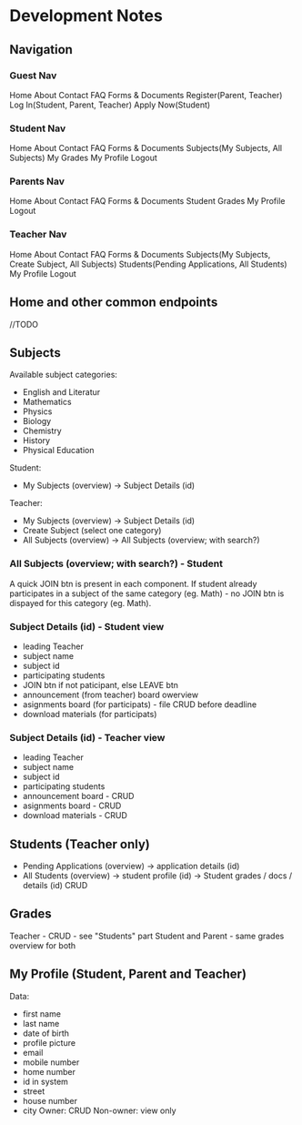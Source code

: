 # Development Notes

## Navigation
### Guest Nav
Home  About  Contact  FAQ   Forms & Documents          Register(Parent, Teacher)    Log In(Student, Parent, Teacher)    Apply Now(Student)

### Student Nav
Home  About  Contact  FAQ    Forms & Documents         Subjects(My Subjects, All Subjects)    My Grades   My Profile   Logout

### Parents Nav
Home  About  Contact  FAQ    Forms & Documents         Student Grades    My Profile   Logout

### Teacher Nav
Home  About  Contact  FAQ    Forms & Documents         Subjects(My Subjects, Create Subject, All Subjects)    Students(Pending Applications, All Students)     My Profile   Logout

## Home and other common endpoints
//TODO

## Subjects
Available subject categories:
- English and Literatur
- Mathematics
- Physics
- Biology
- Chemistry
- History
- Physical Education

Student:
- My Subjects (overview) -> Subject Details (id)

Teacher: 
- My Subjects (overview) -> Subject Details (id)
- Create Subject (select one category)
- All Subjects (overview) -> All Subjects (overview; with search?)

### All Subjects (overview; with search?) - Student
A quick JOIN btn is present in each component. If student already participates in a subject of the same category (eg. Math) - no JOIN btn is dispayed for this category (eg. Math).

### Subject Details (id) - Student view
- leading Teacher
- subject name
- subject id
- participating students
- JOIN btn if not paticipant, else LEAVE btn
- announcement (from teacher) board owerview
- asignments board (for participats) - file CRUD before deadline
- download materials (for participats)

### Subject Details (id) - Teacher view
- leading Teacher
- subject name
- subject id
- participating students
- announcement board - CRUD
- asignments board - CRUD
- download materials - CRUD

## Students (Teacher only)
- Pending Applications (overview) -> application details (id)
- All Students (overview) -> student profile (id) -> Student grades / docs / details (id) CRUD

## Grades
Teacher - CRUD - see "Students" part
Student and Parent - same grades overview for both

## My Profile (Student, Parent and Teacher)
Data:
- first name
- last name
- date of birth
- profile picture
- email
- mobile number
- home number
- id in system
- street
- house number
- city
Owner: CRUD
Non-owner: view only